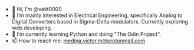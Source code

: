 - 👋 Hi, I’m @vakt0000
- 👀 I’m mainly interested in Electrical Engineering, specifically Analog to Digital Converters based in Sigma-Delta modulators. Currently exploring web developing.
- 🌱 I’m currently learning Python and doing "The Odin Project".
- 📫 How to reach me: medina.victor.m@protonmail.com

<!---
vakt0000/vakt0000 is a ✨ special ✨ repository because its `README.md` (this file) appears on your GitHub profile.
You can click the Preview link to take a look at your changes.
--->
